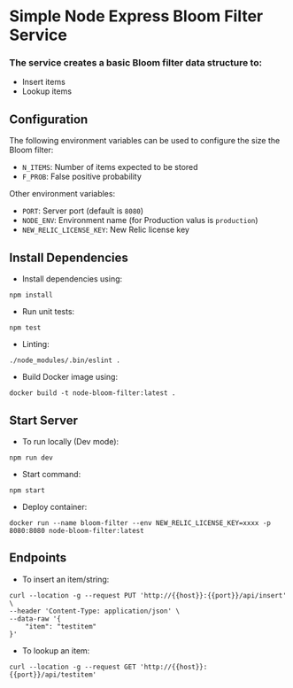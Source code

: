 # Simple Node Express Bloom Filter Service

### The service creates a basic Bloom filter data structure to:

- Insert items
- Lookup items

## Configuration

The following environment variables can be used to configure the size the Bloom filter:

- `N_ITEMS`: Number of items expected to be stored
- `F_PROB`: False positive probability

Other environment variables:

- `PORT`: Server port (default is `8080`)
- `NODE_ENV`: Environment name (for Production valus is `production`)
- `NEW_RELIC_LICENSE_KEY`: New Relic license key

## Install Dependencies

- Install dependencies using:

```
npm install
```

- Run unit tests:

```
npm test
```

- Linting:

```
./node_modules/.bin/eslint .
```

- Build Docker image using:

```
docker build -t node-bloom-filter:latest .
```

## Start Server

- To run locally (Dev mode):

```
npm run dev
```

- Start command:

```
npm start
```

- Deploy container:

```
docker run --name bloom-filter --env NEW_RELIC_LICENSE_KEY=xxxx -p 8080:8080 node-bloom-filter:latest
```

## Endpoints

- To insert an item/string:

```
curl --location -g --request PUT 'http://{{host}}:{{port}}/api/insert' \
--header 'Content-Type: application/json' \
--data-raw '{
    "item": "testitem"
}'
```

- To lookup an item:

```
curl --location -g --request GET 'http://{{host}}:{{port}}/api/testitem'
```